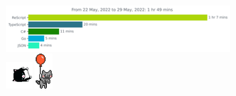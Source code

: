 <img
  src="https://github.com/msmaiaa/msmaiaa/blob/master/images/stat.svg"
  alt="WakaTime Activity"
/>
<img src="https://github.com/msmaiaa/msmaiaa/blob/master/cat.gif" width="60px">
<img src="https://github.com/msmaiaa/msmaiaa/blob/master/catBallon.gif" width="40px">
